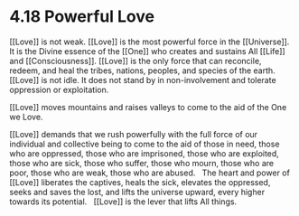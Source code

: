 # 4.18 Powerful Love
[[Love]] is not weak. [[Love]] is the most powerful force in the [[Universe]]. It is the Divine essence of the [[One]] who creates and sustains All [[Life]] and [[Consciousness]]. [[Love]] is the only force that can reconcile, redeem, and heal the tribes, nations, peoples, and species of the earth.
 
[[Love]] is not idle. It does not stand by in non-involvement and tolerate oppression or exploitation. 

[[Love]] moves mountains and raises valleys to come to the aid of the One we Love. 

[[Love]] demands that we rush powerfully with the full force of our individual and collective being to come to the aid of those in need, those who are oppressed, those who are imprisoned, those who are exploited, those who are sick, those who suffer, those who mourn, those who are poor, those who are weak, those who are abused. 
 
The heart and power of [[Love]] liberates the captives, heals the sick, elevates the oppressed, seeks and saves the lost, and lifts the universe upward, every higher towards its potential.
 
[[Love]] is the lever that lifts All things. 

